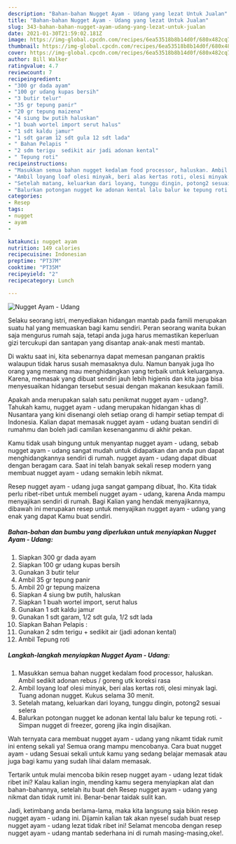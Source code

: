 ```yaml
---
description: "Bahan-bahan Nugget Ayam - Udang yang lezat Untuk Jualan"
title: "Bahan-bahan Nugget Ayam - Udang yang lezat Untuk Jualan"
slug: 343-bahan-bahan-nugget-ayam-udang-yang-lezat-untuk-jualan
date: 2021-01-30T21:59:02.181Z
image: https://img-global.cpcdn.com/recipes/6ea53518b8b14d0f/680x482cq70/nugget-ayam-udang-foto-resep-utama.jpg
thumbnail: https://img-global.cpcdn.com/recipes/6ea53518b8b14d0f/680x482cq70/nugget-ayam-udang-foto-resep-utama.jpg
cover: https://img-global.cpcdn.com/recipes/6ea53518b8b14d0f/680x482cq70/nugget-ayam-udang-foto-resep-utama.jpg
author: Bill Walker
ratingvalue: 4.7
reviewcount: 7
recipeingredient:
- "300 gr dada ayam"
- "100 gr udang kupas bersih"
- "3 butir telur"
- "35 gr tepung panir"
- "20 gr tepung maizena"
- "4 siung bw putih haluskan"
- "1 buah wortel import serut halus"
- "1 sdt kaldu jamur"
- "1 sdt garam 12 sdt gula 12 sdt lada"
- " Bahan Pelapis "
- "2 sdm terigu  sedikit air jadi adonan kental"
- " Tepung roti"
recipeinstructions:
- "Masukkan semua bahan nugget kedalam food processor, haluskan. Ambil sedikit adonan rebus / goreng utk koreksi rasa"
- "Ambil loyang loaf olesi minyak, beri alas kertas roti, olesi minyak lagi. Tuang adonan nugget. Kukus selama 30 menit."
- "Setelah matang, keluarkan dari loyang, tunggu dingin, potong2 sesuai selera"
- "Balurkan potongan nugget ke adonan kental lalu balur ke tepung roti. Simpan nugget di freezer, goreng jika ingin disajikan."
categories:
- Resep
tags:
- nugget
- ayam
- 

katakunci: nugget ayam  
nutrition: 149 calories
recipecuisine: Indonesian
preptime: "PT37M"
cooktime: "PT35M"
recipeyield: "2"
recipecategory: Lunch

---
```



![Nugget Ayam - Udang](https://img-global.cpcdn.com/recipes/6ea53518b8b14d0f/680x482cq70/nugget-ayam-udang-foto-resep-utama.jpg)

Selaku seorang istri, menyediakan hidangan mantab pada famili merupakan suatu hal yang memuaskan bagi kamu sendiri. Peran seorang  wanita bukan saja mengurus rumah saja, tetapi anda juga harus memastikan keperluan gizi tercukupi dan santapan yang disantap anak-anak mesti mantab.

Di waktu  saat ini, kita sebenarnya dapat memesan panganan praktis walaupun tidak harus susah memasaknya dulu. Namun banyak juga lho orang yang memang mau menghidangkan yang terbaik untuk keluarganya. Karena, memasak yang dibuat sendiri jauh lebih higienis dan kita juga bisa menyesuaikan hidangan tersebut sesuai dengan makanan kesukaan famili. 



Apakah anda merupakan salah satu penikmat nugget ayam - udang?. Tahukah kamu, nugget ayam - udang merupakan hidangan khas di Nusantara yang kini disenangi oleh setiap orang di hampir setiap tempat di Indonesia. Kalian dapat memasak nugget ayam - udang buatan sendiri di rumahmu dan boleh jadi camilan kesenanganmu di akhir pekan.

Kamu tidak usah bingung untuk menyantap nugget ayam - udang, sebab nugget ayam - udang sangat mudah untuk didapatkan dan anda pun dapat menghidangkannya sendiri di rumah. nugget ayam - udang dapat dibuat dengan beragam cara. Saat ini telah banyak sekali resep modern yang membuat nugget ayam - udang semakin lebih nikmat.

Resep nugget ayam - udang juga sangat gampang dibuat, lho. Kita tidak perlu ribet-ribet untuk membeli nugget ayam - udang, karena Anda mampu menyajikan sendiri di rumah. Bagi Kalian yang hendak menyajikannya, dibawah ini merupakan resep untuk menyajikan nugget ayam - udang yang enak yang dapat Kamu buat sendiri.

<!--inarticleads1-->

##### Bahan-bahan dan bumbu yang diperlukan untuk menyiapkan Nugget Ayam - Udang:

1. Siapkan 300 gr dada ayam
1. Siapkan 100 gr udang kupas bersih
1. Gunakan 3 butir telur
1. Ambil 35 gr tepung panir
1. Ambil 20 gr tepung maizena
1. Siapkan 4 siung bw putih, haluskan
1. Siapkan 1 buah wortel import, serut halus
1. Gunakan 1 sdt kaldu jamur
1. Gunakan 1 sdt garam, 1/2 sdt gula, 1/2 sdt lada
1. Siapkan  Bahan Pelapis :
1. Gunakan 2 sdm terigu + sedikit air (jadi adonan kental)
1. Ambil  Tepung roti




<!--inarticleads2-->

##### Langkah-langkah menyiapkan Nugget Ayam - Udang:

1. Masukkan semua bahan nugget kedalam food processor, haluskan. Ambil sedikit adonan rebus / goreng utk koreksi rasa
1. Ambil loyang loaf olesi minyak, beri alas kertas roti, olesi minyak lagi. Tuang adonan nugget. Kukus selama 30 menit.
1. Setelah matang, keluarkan dari loyang, tunggu dingin, potong2 sesuai selera
1. Balurkan potongan nugget ke adonan kental lalu balur ke tepung roti. - Simpan nugget di freezer, goreng jika ingin disajikan.




Wah ternyata cara membuat nugget ayam - udang yang nikamt tidak rumit ini enteng sekali ya! Semua orang mampu mencobanya. Cara buat nugget ayam - udang Sesuai sekali untuk kamu yang sedang belajar memasak atau juga bagi kamu yang sudah lihai dalam memasak.

Tertarik untuk mulai mencoba bikin resep nugget ayam - udang lezat tidak ribet ini? Kalau kalian ingin, mending kamu segera menyiapkan alat dan bahan-bahannya, setelah itu buat deh Resep nugget ayam - udang yang nikmat dan tidak rumit ini. Benar-benar taidak sulit kan. 

Jadi, ketimbang anda berlama-lama, maka kita langsung saja bikin resep nugget ayam - udang ini. Dijamin kalian tak akan nyesel sudah buat resep nugget ayam - udang lezat tidak ribet ini! Selamat mencoba dengan resep nugget ayam - udang mantab sederhana ini di rumah masing-masing,oke!.

